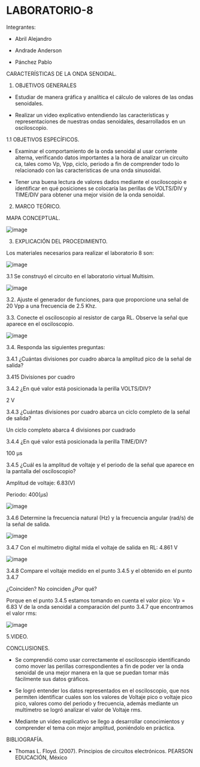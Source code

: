 # LABORATORIO-8

Integrantes:

- Abril Alejandro

- Andrade Anderson

- Pánchez Pablo

CARACTERÍSTICAS DE LA ONDA SENOIDAL.

1. OBJETIVOS GENERALES

- Estudiar de manera gráfica y analítica el cálculo de valores de las ondas senoidales.

- Realizar un video explicativo entendiendo las características y representaciones de nuestras ondas senoidales, desarrollados en un osciloscopio.

1.1 OBJETIVOS ESPECÍFICOS.

- Examinar el comportamiento de la onda senoidal al usar corriente alterna, verificando datos importantes a la hora de analizar un circuito ca, tales como Vp, Vpp, ciclo, periodo a fin de comprender todo lo relacionado con las características de una onda sinusoidal.

- Tener una buena lectura de valores dados mediante el osciloscopio e identificar en qué posiciones se colocaría las perillas de VOLTS/DIV y TIME/DIV para obtener una mejor visión de la onda senoidal.

2. MARCO TEÓRICO.

MAPA CONCEPTUAL.

![image](https://user-images.githubusercontent.com/117920423/219552793-7ffc8097-49ca-43f3-906a-b039fa853e6a.png)

3. EXPLICACIÓN DEL PROCEDIMIENTO.

Los materiales necesarios para realizar el laboratorio 8 son:

![image](https://user-images.githubusercontent.com/117920423/219552932-a0e88ad7-d9db-413a-b56f-c8eb3aa6b466.png)

3.1 Se construyó el circuito en el laboratorio virtual Multisim.

![image](https://user-images.githubusercontent.com/117920423/219553031-add18bc2-45ab-43e8-aa08-41eed5745d52.png)

3.2. Ajuste el generador de funciones, para que proporcione una señal de 20 Vpp a una frecuencia de 2.5 Khz.

3.3. Conecte el osciloscopio al resistor de carga RL. Observe la señal que aparece en el osciloscopio.

![image](https://user-images.githubusercontent.com/117920423/219555101-0ec4daac-699b-4f56-a430-3441a4ff5bd0.png)

3.4. Responda las siguientes preguntas:

3.4.1 ¿Cuántas divisiones por cuadro abarca la amplitud pico de la señal de salida?

3.415 Divisiones por cuadro

3.4.2 ¿En qué valor está posicionada la perilla VOLTS/DIV?

2 V

3.4.3 ¿Cuántas divisiones por cuadro abarca un ciclo completo de la señal de salida?

Un ciclo completo abarca 4 divisiones por cuadrado

3.4.4 ¿En qué valor está posicionada la perilla TIME/DIV?

100 µs

3.4.5 ¿Cuál es la amplitud de voltaje y el periodo de la señal que aparece en la pantalla del osciloscopio?

Amplitud de voltaje: 6.83(V)

Periodo:  400(µs)

![image](https://user-images.githubusercontent.com/117920423/219555790-20e13f64-e21c-432a-a614-1b2feb912d2f.png)

3.4.6 Determine la frecuencia natural (Hz) y la frecuencia angular (rad/s) de la señal de salida.

![image](https://user-images.githubusercontent.com/117920423/219555985-636885c7-8baf-49aa-a107-fb8b42a52ef3.png)

3.4.7 Con el multímetro digital mida el voltaje de salida en RL: 4.861 V

![image](https://user-images.githubusercontent.com/117920423/219556073-24bb6f0c-bbf1-4a5f-9ba1-7d24fc923f62.png)

3.4.8 Compare el voltaje medido en el punto 3.4.5 y el obtenido en el punto 3.4.7

¿Coinciden? No coinciden ¿Por qué?

Porque en el punto 3.4.5 estamos tomando en cuenta el valor pico: Vp = 6.83 V de la onda senoidal a comparación del punto 3.4.7 que encontramos el valor rms: 

![image](https://user-images.githubusercontent.com/117920423/219556369-892c645b-c9fb-49b9-9f09-2ae2ab5124e5.png)

5.VIDEO.



CONCLUSIONES.

- Se comprendió como usar correctamente el osciloscopio identificando como mover las perillas correspondientes a fin de poder ver la onda senoidal de una mejor manera en la que se puedan tomar más fácilmente sus datos gráficos.

- Se logró entender los datos representados en el osciloscopio, que nos permiten identificar cuales son los valores de Voltaje pico o voltaje pico pico, valores como del periodo y frecuencia, además mediante un multímetro se logró analizar el valor de Voltaje rms.

- Mediante un video explicativo se llego a desarrollar conocimientos y comprender el tema con mejor amplitud, poniéndolo en práctica.

BIBLIOGRAFÍA.

- Thomas L. Floyd. (2007). Principios de circuitos electrónicos. PEARSON EDUCACIÓN, México











































